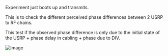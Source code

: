 Experiment just boots up and transmits.

This is to check the different perceived phase differences between 2 USRP tx RF chains.

This test if the observed phase difference is only due to the initial state of the USRP + phase delay in cabling + phase due to DIV.

![image](https://github.com/user-attachments/assets/94d72650-9755-4963-82cb-0c7a6185680e)
